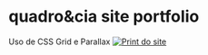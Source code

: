 # quadro&cia site portfolio
Uso de CSS Grid e Parallax
<a href="https://quadroecia.com/">
<img src="https://quadroecia.com/imagens/print.png" alt="Print do site" />
</a>
